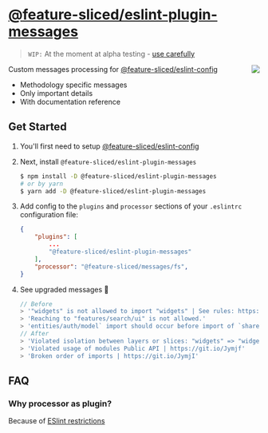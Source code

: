 # [@feature-sliced/eslint-plugin-messages](https://www.npmjs.com/package/@feature-sliced/eslint-plugin-messages)

> `WIP:` At the moment at alpha testing - [use carefully](https://github.com/feature-sliced/eslint-config/discussions/55)

<img src="https://avatars.githubusercontent.com/u/60469024?s=120&v=4" align="right">

Custom messages processing for [@feature-sliced/eslint-config](https://www.npmjs.com/package/@feature-sliced/eslint-config)

- Methodology specific messages
- Only important details
- With documentation reference

## Get Started

1. You'll first need to setup [@feature-sliced/eslint-config](https://www.npmjs.com/package/@feature-sliced/eslint-config)

2. Next, install `@feature-sliced/eslint-plugin-messages`

    ```sh
    $ npm install -D @feature-sliced/eslint-plugin-messages
    # or by yarn
    $ yarn add -D @feature-sliced/eslint-plugin-messages
    ```

3. Add config to the `plugins` and `processor` sections of your `.eslintrc` configuration file:

    ```json
    {
        "plugins": [
            ...
            "@feature-sliced/eslint-plugin-messages"
        ],
        "processor": "@feature-sliced/messages/fs",
    }
    ```

4. See upgraded messages 🍰

    ```js
    // Before
    > '"widgets" is not allowed to import "widgets" | See rules: https://feature-sliced.design/docs/reference/layers/overview'
    > 'Reaching to "features/search/ui" is not allowed.'
    > 'entities/auth/model` import should occur before import of `shared/config'
    // After
    > 'Violated isolation between layers or slices: "widgets" => "widgets" | https://git.io/Jymh2'
    > 'Violated usage of modules Public API | https://git.io/Jymjf'
    > 'Broken order of imports | https://git.io/JymjI'
    ```

## FAQ

### Why processor as plugin?

Because of [ESlint restrictions](https://eslint.org/docs/developer-guide/working-with-plugins#processors-in-plugins)

